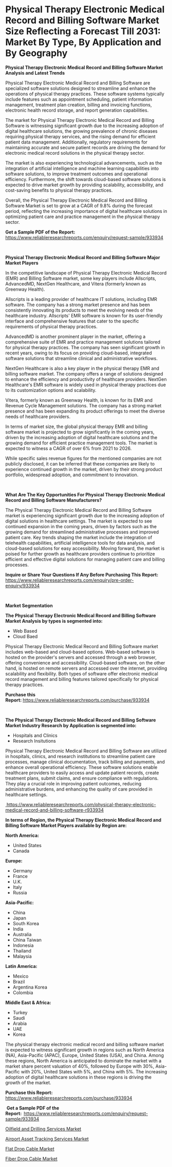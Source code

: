 <p><h1>Physical Therapy Electronic Medical Record and Billing Software Market Size Reflecting a Forecast Till 2031: Market By Type, By Application and By Geography</h1></p><p><strong>Physical Therapy Electronic Medical Record and Billing Software Market Analysis and Latest Trends</strong></p>
<p><p>Physical Therapy Electronic Medical Record and Billing Software are specialized software solutions designed to streamline and enhance the operations of physical therapy practices. These software systems typically include features such as appointment scheduling, patient information management, treatment plan creation, billing and invoicing functions, electronic health record storage, and report generation capabilities.</p><p>The market for Physical Therapy Electronic Medical Record and Billing Software is witnessing significant growth due to the increasing adoption of digital healthcare solutions, the growing prevalence of chronic diseases requiring physical therapy services, and the rising demand for efficient patient data management. Additionally, regulatory requirements for maintaining accurate and secure patient records are driving the demand for electronic medical record solutions in the physical therapy sector.</p><p>The market is also experiencing technological advancements, such as the integration of artificial intelligence and machine learning capabilities into software solutions, to improve treatment outcomes and operational efficiency. Furthermore, the shift towards cloud-based software solutions is expected to drive market growth by providing scalability, accessibility, and cost-saving benefits to physical therapy practices.</p><p>Overall, the Physical Therapy Electronic Medical Record and Billing Software Market is set to grow at a CAGR of 9.8% during the forecast period, reflecting the increasing importance of digital healthcare solutions in optimizing patient care and practice management in the physical therapy sector.</p></p>
<p><strong>Get a Sample PDF of the Report:&nbsp;</strong> <a href="https://www.reliableresearchreports.com/enquiry/request-sample/933934">https://www.reliableresearchreports.com/enquiry/request-sample/933934</a></p>
<p>&nbsp;</p>
<p><strong>Physical Therapy Electronic Medical Record and Billing Software Major Market Players</strong></p>
<p><p>In the competitive landscape of Physical Therapy Electronic Medical Record (EMR) and Billing Software market, some key players include Allscripts, AdvancedMD, NextGen Healthcare, and Vitera (formerly known as Greenway Health). </p><p>Allscripts is a leading provider of healthcare IT solutions, including EMR software. The company has a strong market presence and has been consistently innovating its products to meet the evolving needs of the healthcare industry. Allscripts' EMR software is known for its user-friendly interface and comprehensive features that cater to the specific requirements of physical therapy practices.</p><p>AdvancedMD is another prominent player in the market, offering a comprehensive suite of EMR and practice management solutions tailored for physical therapy practices. The company has seen significant growth in recent years, owing to its focus on providing cloud-based, integrated software solutions that streamline clinical and administrative workflows.</p><p>NextGen Healthcare is also a key player in the physical therapy EMR and billing software market. The company offers a range of solutions designed to enhance the efficiency and productivity of healthcare providers. NextGen Healthcare's EMR software is widely used in physical therapy practices due to its customization options and scalability.</p><p>Vitera, formerly known as Greenway Health, is known for its EMR and Revenue Cycle Management solutions. The company has a strong market presence and has been expanding its product offerings to meet the diverse needs of healthcare providers.</p><p>In terms of market size, the global physical therapy EMR and billing software market is projected to grow significantly in the coming years, driven by the increasing adoption of digital healthcare solutions and the growing demand for efficient practice management tools. The market is expected to witness a CAGR of over 6% from 2021 to 2026.</p><p>While specific sales revenue figures for the mentioned companies are not publicly disclosed, it can be inferred that these companies are likely to experience continued growth in the market, driven by their strong product portfolio, widespread adoption, and commitment to innovation.</p></p>
<p>&nbsp;</p>
<p><strong>What Are The Key Opportunities For Physical Therapy Electronic Medical Record and Billing Software Manufacturers?</strong></p>
<p><p>The Physical Therapy Electronic Medical Record and Billing Software market is experiencing significant growth due to the increasing adoption of digital solutions in healthcare settings. The market is expected to see continued expansion in the coming years, driven by factors such as the growing demand for streamlined administrative processes and improved patient care. Key trends shaping the market include the integration of telehealth capabilities, artificial intelligence tools for data analysis, and cloud-based solutions for easy accessibility. Moving forward, the market is poised for further growth as healthcare providers continue to prioritize efficient and effective digital solutions for managing patient care and billing processes.</p></p>
<p><strong>Inquire or Share Your Questions If Any Before Purchasing This Report:</strong> <a href="https://www.reliableresearchreports.com/enquiry/pre-order-enquiry/933934">https://www.reliableresearchreports.com/enquiry/pre-order-enquiry/933934</a></p>
<p>&nbsp;</p>
<p><strong>Market Segmentation</strong></p>
<p><strong>The Physical Therapy Electronic Medical Record and Billing Software Market Analysis by types is segmented into:</strong></p>
<p><ul><li>Web Based</li><li>Cloud Baed</li></ul></p>
<p><p>Physical Therapy Electronic Medical Record and Billing Software market includes web-based and cloud-based options. Web-based software is hosted on the provider's servers and accessed through a web browser, offering convenience and accessibility. Cloud-based software, on the other hand, is hosted on remote servers and accessed over the internet, providing scalability and flexibility. Both types of software offer electronic medical record management and billing features tailored specifically for physical therapy practices.</p></p>
<p><strong>Purchase this Report:&nbsp;</strong><a href="https://www.reliableresearchreports.com/purchase/933934">https://www.reliableresearchreports.com/purchase/933934</a></p>
<p>&nbsp;</p>
<p><strong>The Physical Therapy Electronic Medical Record and Billing Software Market Industry Research by Application is segmented into:</strong></p>
<p><ul><li>Hospitals and Clinics</li><li>Research Insitutions</li></ul></p>
<p><p>Physical Therapy Electronic Medical Record and Billing Software are utilized in hospitals, clinics, and research institutions to streamline patient care processes, manage clinical documentation, track billing and payments, and enhance overall operational efficiency. These software solutions enable healthcare providers to easily access and update patient records, create treatment plans, submit claims, and ensure compliance with regulations. They play a crucial role in improving patient outcomes, reducing administrative burdens, and enhancing the quality of care provided in healthcare settings.</p></p>
<p><a href="https://www.reliableresearchreports.com/physical-therapy-electronic-medical-record-and-billing-software-r933934">&nbsp;https://www.reliableresearchreports.com/physical-therapy-electronic-medical-record-and-billing-software-r933934</a></p>
<p><strong>In terms of Region, the Physical Therapy Electronic Medical Record and Billing Software Market Players available by Region are:</strong></p>
<p>
    <p> <strong> North America: </strong>
        <ul>
            <li>United States</li>
            <li>Canada</li>
        </ul>
        </p> 
    <p> <strong> Europe: </strong>
        <ul>
            <li>Germany</li>
            <li>France</li>
            <li>U.K.</li>
            <li>Italy</li>
            <li>Russia</li>
        </ul>
        </p> 
    <p> <strong> Asia-Pacific: </strong>
        <ul>
            <li>China</li>
            <li>Japan</li>
            <li>South Korea</li>
            <li>India</li>
            <li>Australia</li>
            <li>China Taiwan</li>
            <li>Indonesia</li>
            <li>Thailand</li>
            <li>Malaysia</li>
        </ul>
        </p> 
    <p> <strong> Latin America: </strong>
        <ul>
            <li>Mexico</li>
            <li>Brazil</li>
            <li>Argentina Korea</li>
            <li>Colombia</li>
        </ul>
        </p> 
    <p> <strong> Middle East & Africa: </strong>
        <ul>
            <li>Turkey</li>
            <li>Saudi</li>
            <li>Arabia</li>
            <li>UAE</li>
            <li>Korea</li>
        </ul>
    </p>
    </p>
<p><p>The physical therapy electronic medical record and billing software market is expected to witness significant growth in regions such as North America (NA), Asia-Pacific (APAC), Europe, United States (USA), and China. Among these regions, North America is anticipated to dominate the market with a market share percent valuation of 40%, followed by Europe with 30%, Asia-Pacific with 20%, United States with 5%, and China with 5%. The increasing adoption of digital healthcare solutions in these regions is driving the growth of the market.</p></p>
<p><strong>Purchase this Report: </strong><a href="https://www.reliableresearchreports.com/purchase/933934">https://www.reliableresearchreports.com/purchase/933934</a></p>
<p>&nbsp;<strong>Get a Sample PDF of the Report:&nbsp;&nbsp;</strong><a href="https://www.reliableresearchreports.com/enquiry/request-sample/933934">https://www.reliableresearchreports.com/enquiry/request-sample/933934</a></p>
<p><strong></strong></p>
<p><p><a href="https://github.com/singletonthaxterkelliehr2df/Market-Research-Report-List-2/blob/main/oilfield-and-drilling-services-market.md">Oilfield and Drilling Services Market</a></p><p><a href="https://github.com/SashaBeier2023/Market-Research-Report-List-1/blob/main/airport-asset-tracking-services-market.md">Airport Asset Tracking Services Market</a></p><p><a href="https://www.linkedin.com/pulse/flat-drop-cable-market-research-report-its-history-forecast-me4be">Flat Drop Cable Market</a></p><p><a href="https://www.linkedin.com/pulse/fiber-drop-cable-market-furnishes-information-share-trends-growth-tii3e">Fiber Drop Cable Market</a></p></p>